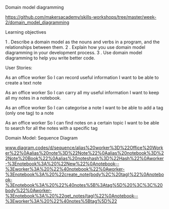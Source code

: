 
Domain model diagramming

https://github.com/makersacademy/skills-workshops/tree/master/week-2/domain_model_diagramming

Learning objectives

1 . Describe a domain model as the nouns and verbs in a program, and the relationships between them.
2 . Explain how you use domain model diagramming in your development process.
3 . Use domain model diagramming to help you write better code.

User Stories:

As an office worker
So I can record useful information
I want to be able to create a text note

As an office worker
So I can carry all my useful information
I want to keep all my notes in a notebook.

As an office worker
So I can categorise a note
I want to be able to add a tag (only one tag) to a note

As an office worker
So I can find notes on a certain topic
I want to be able to search for all the notes with a specific tag

Domain Model: Sequence Diagram

www.diagram.codes/d/sequence/alias%20worker%3D%22Office%20Worker%22%0Aalias%20note%3D%22Note%22%0Aalias%20notebook%3D%22Note%20Book%22%0Aalias%20noteshash%3D%22Hash%22%0Aworker-%3Enotebook%3A%20%22New%22%0Anotebook--%3Eworker%3A%20%22%40notebook%22%0Aworker-%3Enotebook%3A%20%22create_note(body%2C%20tag)%22%0Anotebook-%3Enotebook%3A%20%22%40notes%5B%3Atag%5D%20%3C%3C%20body%22%0Aworker-%3Enotebook%3A%20%22get_notes(tag)%22%0Anotebook--%3Eworker%3A%20%22%40notes%5Btag%5D%22

